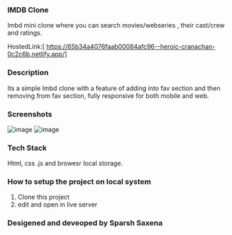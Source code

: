### IMDB Clone
Imbd mini clone where you can search movies/webseries , their cast/crew and ratings.

HostedLink:[ https://65b34a4076faab00084afc96--heroic-cranachan-0c2c6b.netlify.app/]

### Description

Its a simple Imbd clone with a feature of adding into fav section and then removing from fav section, fully responsive for both mobile and web.

### Screenshots
![image](https://github.com/Sparsh55/IMDb-Clone/assets/111353842/f35e5eb3-9bb0-4d37-a5cf-5551c1fff3ab)
![image](https://github.com/Sparsh55/IMDb-Clone/assets/111353842/d68a2c14-4329-4ec1-8c32-d793028cd340)

### Tech Stack

Html, css .js and browesr local storage.

### How to setup the project on local system

  1. Clone this project
  2. edit and open in live server

### Desigened and deveoped by Sparsh Saxena

  
